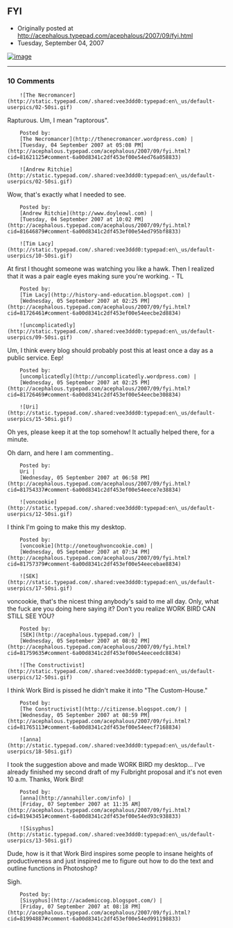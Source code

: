 ## FYI

 * Originally posted at http://acephalous.typepad.com/acephalous/2007/09/fyi.html
 * Tuesday, September 04, 2007



			
[![image](http://farm2.static.flickr.com/1074/1323324115\_fecc7a04e6.jpg)](http://www.flickr.com/photos/37915510@N00/1323324115/)

		

* * *

### 10 Comments 

		

                
[]()

	

		![The Necromancer](http://static.typepad.com/.shared:vee3ddd0:typepad:en\_us/default-userpics/02-50si.gif)
	

	

		

Rapturous. Um, I mean "raptorous".

	

		Posted by:
		[The Necromancer](http://thenecromancer.wordpress.com) |
		[Tuesday, 04 September 2007 at 05:08 PM](http://acephalous.typepad.com/acephalous/2007/09/fyi.html?cid=81621125#comment-6a00d8341c2df453ef00e54ed76a058833)

[]()

	

		![Andrew Ritchie](http://static.typepad.com/.shared:vee3ddd0:typepad:en\_us/default-userpics/02-50si.gif)
	

	

		

Wow, that's exactly what I needed to see.

	

		Posted by:
		[Andrew Ritchie](http://www.doyleowl.com) |
		[Tuesday, 04 September 2007 at 10:02 PM](http://acephalous.typepad.com/acephalous/2007/09/fyi.html?cid=81646879#comment-6a00d8341c2df453ef00e54ed795bf8833)

[]()

	

		![Tim Lacy](http://static.typepad.com/.shared:vee3ddd0:typepad:en\_us/default-userpics/10-50si.gif)
	

	

		

At first I thought someone was watching you like a hawk.  Then I realized that it was a pair eagle eyes making sure you're working. - TL

	

		Posted by:
		[Tim Lacy](http://history-and-education.blogspot.com) |
		[Wednesday, 05 September 2007 at 02:25 PM](http://acephalous.typepad.com/acephalous/2007/09/fyi.html?cid=81726461#comment-6a00d8341c2df453ef00e54eecbe2d8834)

[]()

	

		![uncomplicatedly](http://static.typepad.com/.shared:vee3ddd0:typepad:en\_us/default-userpics/09-50si.gif)
	

	

		

Um, I think every blog should probably post this at least once a day as a public service. Eep!

	

		Posted by:
		[uncomplicatedly](http://uncomplicatedly.wordpress.com) |
		[Wednesday, 05 September 2007 at 02:25 PM](http://acephalous.typepad.com/acephalous/2007/09/fyi.html?cid=81726469#comment-6a00d8341c2df453ef00e54eecbe308834)

[]()

	

		![Uri](http://static.typepad.com/.shared:vee3ddd0:typepad:en\_us/default-userpics/15-50si.gif)
	

	

		

Oh yes, please keep it at the top somehow! It actually helped there, for a minute.

Oh darn, and here I am commenting..

	

		Posted by:
		Uri |
		[Wednesday, 05 September 2007 at 06:58 PM](http://acephalous.typepad.com/acephalous/2007/09/fyi.html?cid=81754337#comment-6a00d8341c2df453ef00e54eece7e38834)

[]()

	

		![voncookie](http://static.typepad.com/.shared:vee3ddd0:typepad:en\_us/default-userpics/12-50si.gif)
	

	

		

I think I'm going to make this my desktop.

	

		Posted by:
		[voncookie](http://onetoughvoncookie.com) |
		[Wednesday, 05 September 2007 at 07:34 PM](http://acephalous.typepad.com/acephalous/2007/09/fyi.html?cid=81757379#comment-6a00d8341c2df453ef00e54eecebae8834)

[]()

	

		![SEK](http://static.typepad.com/.shared:vee3ddd0:typepad:en\_us/default-userpics/17-50si.gif)
	

	

		

voncookie, that's the nicest thing anybody's said to me all day.  Only, what the fuck are you doing here saying it?  Don't you realize WORK BIRD CAN STILL SEE YOU?

	

		Posted by:
		[SEK](http://acephalous.typepad.com/) |
		[Wednesday, 05 September 2007 at 08:02 PM](http://acephalous.typepad.com/acephalous/2007/09/fyi.html?cid=81759635#comment-6a00d8341c2df453ef00e54eeceedc8834)

[]()

	

		![The Constructivist](http://static.typepad.com/.shared:vee3ddd0:typepad:en\_us/default-userpics/12-50si.gif)
	

	

		

I think Work Bird is pissed he didn't make it into "The Custom-House."

	

		Posted by:
		[The Constructivist](http://citizense.blogspot.com/) |
		[Wednesday, 05 September 2007 at 08:59 PM](http://acephalous.typepad.com/acephalous/2007/09/fyi.html?cid=81765113#comment-6a00d8341c2df453ef00e54eecf7168834)

[]()

	

		![anna](http://static.typepad.com/.shared:vee3ddd0:typepad:en\_us/default-userpics/18-50si.gif)
	

	

		

I took the suggestion above and made WORK BIRD my desktop... I've already finished my second draft of my Fulbright proposal and it's not even 10 a.m.  Thanks, Work Bird!

	

		Posted by:
		[anna](http://annahiller.com/info) |
		[Friday, 07 September 2007 at 11:35 AM](http://acephalous.typepad.com/acephalous/2007/09/fyi.html?cid=81943451#comment-6a00d8341c2df453ef00e54ed93c938833)

[]()

	

		![Sisyphus](http://static.typepad.com/.shared:vee3ddd0:typepad:en\_us/default-userpics/13-50si.gif)
	

	

		

Dude, how is it that Work Bird inspires some people to insane heights of productiveness and just inspired me to figure out how to do the text and outline functions in Photoshop? 

Sigh.

	

		Posted by:
		[Sisyphus](http://academiccog.blogspot.com/) |
		[Friday, 07 September 2007 at 08:18 PM](http://acephalous.typepad.com/acephalous/2007/09/fyi.html?cid=81994887#comment-6a00d8341c2df453ef00e54ed991198833)

		

        